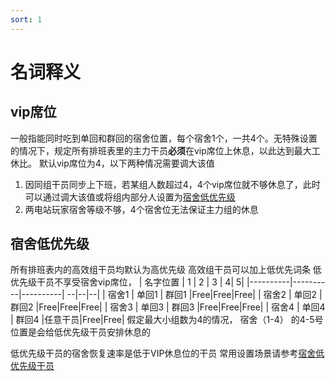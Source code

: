 ```yaml
---
sort: 1
---
```

# 名词释义

## vip席位
一般指能同时吃到单回和群回的宿舍位置，每个宿舍1个，一共4个。无特殊设置的情况下，规定所有排班表里的主力干员**必须**在vip席位上休息，以此达到最大工休比。
默认vip席位为4，以下两种情况需要调大该值
1. 因同组干员同步上下班，若某组人数超过4，4个vip席位就不够休息了，此时可以通过调大该值或将组内部分人设置为[宿舍低优先级](./1.explanation.html#宿舍低优先级)
2. 两电站玩家宿舍等级不够，4个宿舍位无法保证主力组的休息

## 宿舍低优先级
所有排班表内的高效组干员均默认为高优先级
高效组干员可以加上低优先词条
低优先级干员不享受宿舍vip席位，
| 名字位置 | 1 | 2 | 3 | 4| 5|
|----------|----------|----------| --|--|--|
| 宿舍1   | 单回1 | 群回1  |Free|Free|Free|
| 宿舍2   | 单回2 | 群回2  |Free|Free|Free|
| 宿舍3   | 单回3 | 群回3 |Free|Free|Free|
| 宿舍4   | 单回4 | 群回4  |任意干员|Free|Free|
假定最大小组数为4的情况，
宿舍（1-4） 的4-5号位置是会给低优先级干员安排休息的

低优先级干员的宿舍恢复速率是低于VIP休息位的干员
常用设置场景请参考[宿舍低优先级干员](../conf/2.advancedSettings.html#宿舍低优先级干员)
